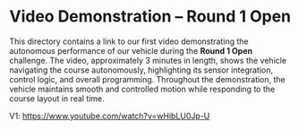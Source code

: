# Video Demonstration – Round 1 Open

This directory contains a link to our first video demonstrating the autonomous performance of our vehicle during the **Round 1 Open** challenge. The video, approximately 3 minutes in length, shows the vehicle navigating the course autonomously, highlighting its sensor integration, control logic, and overall programming. Throughout the demonstration, the vehicle maintains smooth and controlled motion while responding to the course layout in real time.

V1: https://www.youtube.com/watch?v=wHibLU0Jp-U
